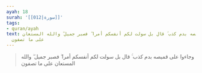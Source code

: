 ```yaml
---
ayah: 18
surah: '[[012|سورة]]'
tags:
- quran/ayah
text: وجاءوا على قميصه بدم كذب ۚ قال بل سولت لكم أنفسكم أمرا ۖ فصبر جميل ۖ والله المستعان
  على ما تصفون
---
```

> وجاءوا على قميصه بدم كذب ۚ قال بل سولت لكم أنفسكم أمرا ۖ فصبر جميل ۖ والله المستعان على ما تصفون
